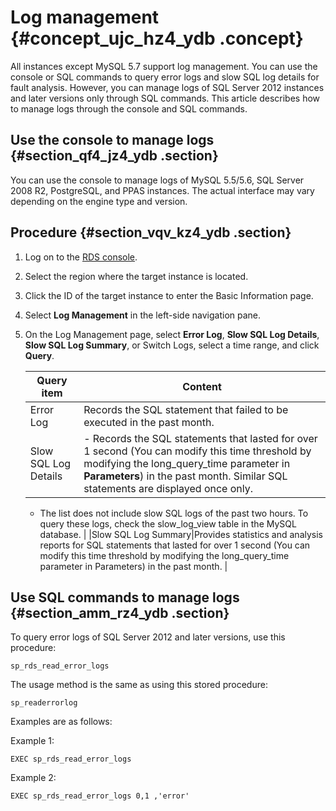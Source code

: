 # Log management {#concept_ujc_hz4_ydb .concept}

All instances except MySQL 5.7 support log management. You can use the console or SQL commands to query error logs and slow SQL log details for fault analysis. However, you can manage logs of SQL Server 2012 instances and later versions only through SQL commands. This article describes how to manage logs through the console and SQL commands.

## Use the console to manage logs {#section_qf4_jz4_ydb .section}

You can use the console to manage logs of MySQL 5.5/5.6, SQL Server 2008 R2, PostgreSQL, and PPAS instances. The actual interface may vary depending on the engine type and version.

## Procedure {#section_vqv_kz4_ydb .section}

1.  Log on to the [RDS console](https://rds.console.aliyun.com/).
2.  Select the region where the target instance is located.
3.  Click the ID of the target instance to enter the Basic Information page.
4.  Select **Log Management** in the left-side navigation pane.
5.  On the Log Management page, select **Error Log**, **Slow SQL Log Details**, **Slow SQL Log Summary**, or Switch Logs, select a time range, and click **Query**.

    |Query item|Content|
    |----------|-------|
    |Error Log|Records the SQL statement that failed to be executed in the past month.|
    |Slow SQL Log Details|     -   Records the SQL statements that lasted for over 1 second \(You can modify this time threshold by modifying the long\_query\_time parameter in **Parameters**\) in the past month. Similar SQL statements are displayed once only.
    -   The list does not include slow SQL logs of the past two hours. To query these logs, check the slow\_log\_view table in the MySQL database.
 |
    |Slow SQL Log Summary|Provides statistics and analysis reports for SQL statements that lasted for over 1 second \(You can modify this time threshold by modifying the long\_query\_time parameter in Parameters\) in the past month. |


## Use SQL commands to manage logs {#section_amm_rz4_ydb .section}

To query error logs of SQL Server 2012 and later versions, use this procedure:

```
sp_rds_read_error_logs
```

The usage method is the same as using this stored procedure:

```
sp_readerrorlog
```

Examples are as follows:

Example 1:

```
EXEC sp_rds_read_error_logs
```

Example 2:

```
EXEC sp_rds_read_error_logs 0,1 ,'error'
```

